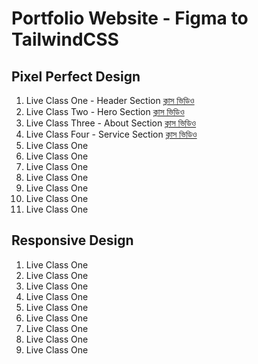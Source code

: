 # Portfolio Website - Figma to TailwindCSS 
## Pixel Perfect Design
01. Live Class One - Header Section [ক্লাস ভিডিও](https://www.youtube.com/watch?v=-iW1Wa5SVhk)
02. Live Class Two - Hero Section [ক্লাস ভিডিও](https://www.youtube.com/watch?v=w3_bmx6aDn4)
03. Live Class Three - About Section [ক্লাস ভিডিও](https://www.youtube.com/watch?v=w3_bmx6aDn4)
04. Live Class Four - Service Section [ক্লাস ভিডিও]()
01. Live Class One 
01. Live Class One
01. Live Class One
01. Live Class One
01. Live Class One
01. Live Class One
01. Live Class One
## Responsive Design
01. Live Class One
01. Live Class One
01. Live Class One
01. Live Class One
01. Live Class One
01. Live Class One
01. Live Class One
01. Live Class One
01. Live Class One